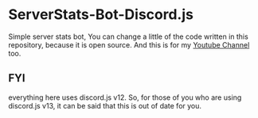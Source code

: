 # ServerStats-Bot-Discord.js
Simple server stats bot, You can change a little of the code written in this repository, because it is open source. And this is for my [Youtube Channel](https://bit.ly/Henry_Youtube) too.

## FYI
everything here uses discord.js v12. So, for those of you who are using discord.js v13, it can be said that this is out of date for you.

